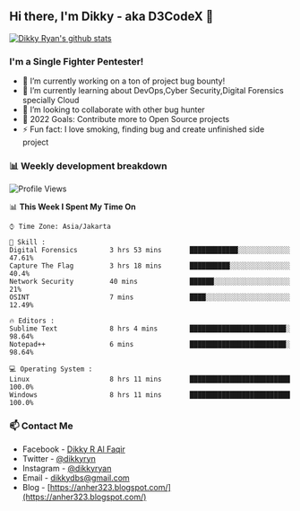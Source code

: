 ## Hi there, I'm Dikky - aka D3CodeX 👋

[![Dikky Ryan's github stats](https://github-readme-stats.vercel.app/api?username=dikkyryan)](https://github.com/dikkyryan/dikkyryan)

### I'm a Single Fighter Pentester!
- 🔭 I’m currently working on a ton of project bug bounty!
- 🌱 I’m currently learning about DevOps,Cyber Security,Digital Forensics specially Cloud
- 👯 I’m looking to collaborate with other bug hunter
- 🥅 2022 Goals: Contribute more to Open Source projects
- ⚡ Fun fact: I love smoking, finding bug and create unfinished side project 


### 📊 Weekly development breakdown

<!--START_SECTION:waka-->
![Profile Views](http://img.shields.io/badge/Profile%20Views-32-blue)

📊 **This Week I Spent My Time On** 

```text
⌚︎ Time Zone: Asia/Jakarta

💬 Skill : 
Digital Forensics        3 hrs 53 mins       ████████████░░░░░░░░░░░░░   47.61% 
Capture The Flag         3 hrs 18 mins       ██████████░░░░░░░░░░░░░░░   40.4% 
Network Security         40 mins             ██████░░░░░░░░░░░░░░░░░░░   21% 
OSINT                    7 mins              ████░░░░░░░░░░░░░░░░░░░░░   12.49%

🔥 Editors : 
Sublime Text             8 hrs 4 mins        ████████████████████████░   98.64% 
Notepad++                6 mins              ████████████████████████░   98.64%

💻 Operating System : 
Linux                    8 hrs 11 mins       █████████████████████████   100.0%
Windows                  8 hrs 11 mins       █████████████████████████   100.0%

```

<!--END_SECTION:waka-->

### 📫 Contact Me
- Facebook - [Dikky R Al Faqir](https://facebook.com/thed3codex)
- Twitter - [@dikkyryn](https://twitter.com/dikkyryn)
- Instagram - [@dikkyryan](https://www.instagram.com/dikkyryan)
- Email - [dikkydbs@gmail.com](dikkydbs@gmail.com)
- Blog - [https://anher323.blogspot.com/](https://anher323.blogspot.com/)
